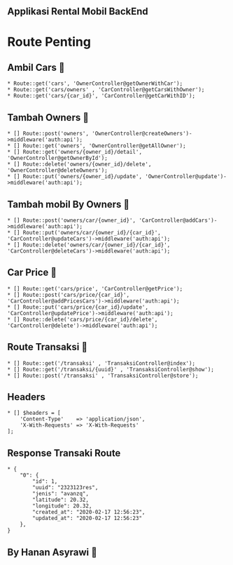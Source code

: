 ## Applikasi Rental Mobil BackEnd 

# Route Penting

##  Ambil Cars :tada:

    * Route::get('cars', 'OwnerController@getOwnerWithCar');
    * Route::get('cars/owners' , 'CarController@getCarsWithOwner');
    * Route::get('cars/{car_id}', 'CarController@getCarWithID');

##  Tambah Owners :tada:

    * [] Route::post('owners', 'OwnerController@createOwners')->middleware('auth:api');
    * [] Route::get('owners', 'OwnerController@getAllOwner');
    * [] Route::get('owners/{owner_id}/detail', 'OwnerController@getOwnerById');
    * [] Route::delete('owners/{owner_id}/delete', 'OwnerController@deleteOwners');
    * [] Route::put('owners/{owner_id}/update', 'OwnerController@update')->middleware('auth:api');

##  Tambah mobil By Owners :tada:

    * [] Route::post('owners/car/{owner_id}', 'CarController@addCars')->middleware('auth:api');
    * [] Route::put('owners/car/{owner_id}/{car_id}', 'CarController@updateCars')->middleware('auth:api');
    * [] Route::delete('owners/car/{owner_id}/{car_id}', 'CarController@deleteCars')->middleware('auth:api');

## Car Price :tada:
    * [] Route::get('cars/price', 'CarController@getPrice');
    * [] Route::post('cars/price/{car_id}', 'CarController@addPricesCars')->middleware('auth:api');
    * [] Route::put('cars/price/{car_id}/update', 'CarController@updatePrice')->middleware('auth:api');
    * [] Route::delete('cars/price/{car_id}/delete', 'CarController@delete')->middleware('auth:api');
      
## Route Transaksi :tada:

    * [] Route::get('/transaksi' , 'TransaksiController@index');
    * [] Route::get('/transaksi/{uuid}' , 'TransaksiController@show');
    * [] Route::post('/transaksi' , 'TransaksiController@store');

## Headers 
    * [] $headers = [
        'Content-Type'    => 'application/json',
        'X-With-Requests' => 'X-With-Requests'
    ];

## Response Transaki Route 
    * {
        "0": {
            "id": 1,
            "uuid": "2323123res",
            "jenis": "avanzq",
            "latitude": 20.32,
            "longitude": 20.32,
            "created_at": "2020-02-17 12:56:23",
            "updated_at": "2020-02-17 12:56:23"
        },
    }

## By Hanan Asyrawi :tada: